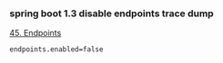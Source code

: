 ###  spring boot 1.3 disable endpoints trace dump


[45. Endpoints](https://docs.spring.io/spring-boot/docs/1.3.7.RELEASE/reference/html/production-ready-endpoints.html "45. Endpoints")


 

```
endpoints.enabled=false

```
